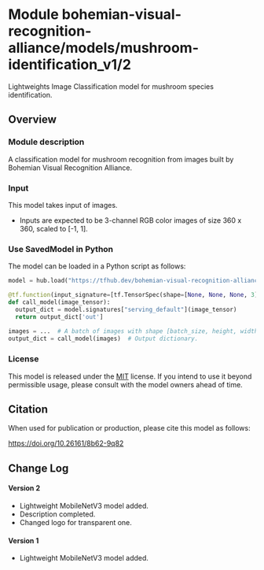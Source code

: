 # Module bohemian-visual-recognition-alliance/models/mushroom-identification_v1/2
Lightweights Image Classification model for mushroom species identification.


<!-- fine-tunable: true -->
<!-- format: saved_model -->
<!-- asset-path: http://ptak.felk.cvut.cz/personal/picekluk/DanishSvampeAtlas/MobileNet_v3_360_saved_model_2.tar.gz -->
<!-- task: image-classification -->
<!-- network-architecture: mobilenet-v3 -->
<!-- license: mit -->
<!-- interactive-model-name: vision -->

## Overview


### Module description

A classification model for mushroom recognition from images built by Bohemian Visual Recognition Alliance.

### Input

This model takes input of images.

* Inputs are expected to be 3-channel RGB color images of size 360 x 360, scaled to [-1, 1].

### Use SavedModel in Python

The model can be loaded in a Python script as follows:

```python
model = hub.load("https://tfhub.dev/bohemian-visual-recognition-alliance/models/mushroom-identification_v1/2")

@tf.function(input_signature=[tf.TensorSpec(shape=[None, None, None, 3], dtype=tf.float32)])
def call_model(image_tensor):
  output_dict = model.signatures["serving_default"](image_tensor)
  return output_dict['out']
  
images = ...  # A batch of images with shape [batch_size, height, width, 3].
output_dict = call_model(images)  # Output dictionary.
```

### License

This model is released under the [MIT](http://ptak.felk.cvut.cz/personal/picekluk/DanishSvampeAtlas/LICENSE) license. If you intend to use it beyond permissible usage, please consult with the model owners ahead of time.

## Citation

When used for publication or production, please cite this model as follows:

https://doi.org/10.26161/8b62-9q82

## Change Log

#### Version 2

* Lightweight MobileNetV3 model added.
* Description completed.
* Changed logo for transparent one.

#### Version 1

* Lightweight MobileNetV3 model added.
